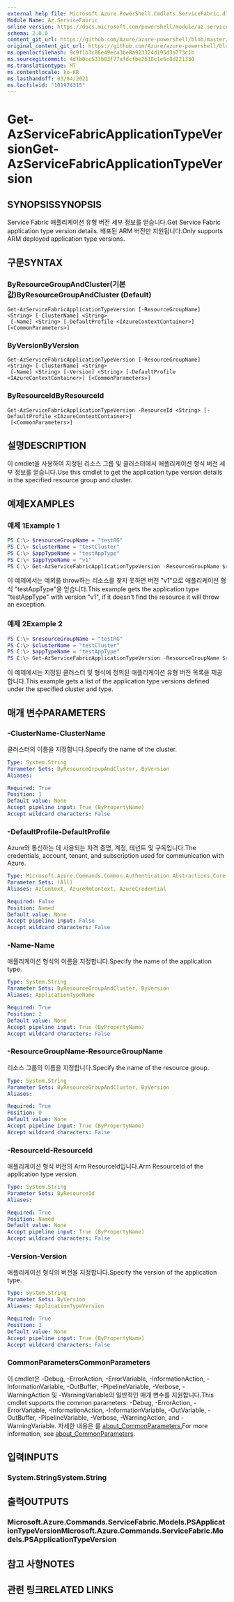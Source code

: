```yaml
---
external help file: Microsoft.Azure.PowerShell.Cmdlets.ServiceFabric.dll-Help.xml
Module Name: Az.ServiceFabric
online version: https://docs.microsoft.com/powershell/module/az.servicefabric/get-azservicefabricapplicationtypeversion
schema: 2.0.0
content_git_url: https://github.com/Azure/azure-powershell/blob/master/src/ServiceFabric/ServiceFabric/help/Get-AzServiceFabricApplicationTypeVersion.md
original_content_git_url: https://github.com/Azure/azure-powershell/blob/master/src/ServiceFabric/ServiceFabric/help/Get-AzServiceFabricApplicationTypeVersion.md
ms.openlocfilehash: 9c9f1b3c88e49eca3be8a923324d195d3a773c1b
ms.sourcegitcommit: 4dfb0cc533b83f77afdcfbe2618c1e6c8d221330
ms.translationtype: MT
ms.contentlocale: ko-KR
ms.lasthandoff: 03/04/2021
ms.locfileid: "101974315"
---
```

# <span data-ttu-id="9174b-101">Get-AzServiceFabricApplicationTypeVersion</span><span class="sxs-lookup"><span data-stu-id="9174b-101">Get-AzServiceFabricApplicationTypeVersion</span></span>

## <span data-ttu-id="9174b-102">SYNOPSIS</span><span class="sxs-lookup"><span data-stu-id="9174b-102">SYNOPSIS</span></span>
<span data-ttu-id="9174b-103">Service Fabric 애플리케이션 유형 버전 세부 정보를 얻습니다.</span><span class="sxs-lookup"><span data-stu-id="9174b-103">Get Service Fabric application type version details.</span></span> <span data-ttu-id="9174b-104">배포된 ARM 버전만 지원됩니다.</span><span class="sxs-lookup"><span data-stu-id="9174b-104">Only supports ARM deployed application type versions.</span></span>

## <span data-ttu-id="9174b-105">구문</span><span class="sxs-lookup"><span data-stu-id="9174b-105">SYNTAX</span></span>

### <span data-ttu-id="9174b-106">ByResourceGroupAndCluster(기본값)</span><span class="sxs-lookup"><span data-stu-id="9174b-106">ByResourceGroupAndCluster (Default)</span></span>
```
Get-AzServiceFabricApplicationTypeVersion [-ResourceGroupName] <String> [-ClusterName] <String>
 [-Name] <String> [-DefaultProfile <IAzureContextContainer>] [<CommonParameters>]
```

### <span data-ttu-id="9174b-107">ByVersion</span><span class="sxs-lookup"><span data-stu-id="9174b-107">ByVersion</span></span>
```
Get-AzServiceFabricApplicationTypeVersion [-ResourceGroupName] <String> [-ClusterName] <String>
 [-Name] <String> [-Version] <String> [-DefaultProfile <IAzureContextContainer>] [<CommonParameters>]
```

### <span data-ttu-id="9174b-108">ByResourceId</span><span class="sxs-lookup"><span data-stu-id="9174b-108">ByResourceId</span></span>
```
Get-AzServiceFabricApplicationTypeVersion -ResourceId <String> [-DefaultProfile <IAzureContextContainer>]
 [<CommonParameters>]
```

## <span data-ttu-id="9174b-109">설명</span><span class="sxs-lookup"><span data-stu-id="9174b-109">DESCRIPTION</span></span>
<span data-ttu-id="9174b-110">이 cmdlet을 사용하여 지정된 리소스 그룹 및 클러스터에서 애플리케이션 형식 버전 세부 정보를 얻습니다.</span><span class="sxs-lookup"><span data-stu-id="9174b-110">Use this cmdlet to get the application type version details in the specified resource group and cluster.</span></span>

## <span data-ttu-id="9174b-111">예제</span><span class="sxs-lookup"><span data-stu-id="9174b-111">EXAMPLES</span></span>

### <span data-ttu-id="9174b-112">예제 1</span><span class="sxs-lookup"><span data-stu-id="9174b-112">Example 1</span></span>
```powershell
PS C:\> $resourceGroupName = "testRG"
PS C:\> $clusterName = "testCluster"
PS C:\> $appTypeName = "testAppType"
PS C:\> $appTypeName = "v1"
PS C:\> Get-AzServiceFabricApplicationTypeVersion -ResourceGroupName $resourceGroupName -ClusterName $clusterName -Name $appTypeName -Version
```

<span data-ttu-id="9174b-113">이 예제에서는 예외를 throw하는 리소스를 찾지 못하면 버전 "v1"으로 애플리케이션 형식 "testAppType"을 얻습니다.</span><span class="sxs-lookup"><span data-stu-id="9174b-113">This example gets the application type "testAppType" with version "v1", if it doesn't find the resource it will throw an exception.</span></span>

### <span data-ttu-id="9174b-114">예제 2</span><span class="sxs-lookup"><span data-stu-id="9174b-114">Example 2</span></span>
```powershell
PS C:\> $resourceGroupName = "testRG"
PS C:\> $clusterName = "testCluster"
PS C:\> $appTypeName = "testAppType"
PS C:\> Get-AzServiceFabricApplicationTypeVersion -ResourceGroupName $resourceGroupName -ClusterName $clusterName -Name $appTypeName
```

<span data-ttu-id="9174b-115">이 예제에서는 지정된 클러스터 및 형식에 정의된 애플리케이션 유형 버전 목록을 제공합니다.</span><span class="sxs-lookup"><span data-stu-id="9174b-115">This example gets a list of the application type versions defined under the specified cluster and type.</span></span>

## <span data-ttu-id="9174b-116">매개 변수</span><span class="sxs-lookup"><span data-stu-id="9174b-116">PARAMETERS</span></span>

### <span data-ttu-id="9174b-117">-ClusterName</span><span class="sxs-lookup"><span data-stu-id="9174b-117">-ClusterName</span></span>
<span data-ttu-id="9174b-118">클러스터의 이름을 지정합니다.</span><span class="sxs-lookup"><span data-stu-id="9174b-118">Specify the name of the cluster.</span></span>

```yaml
Type: System.String
Parameter Sets: ByResourceGroupAndCluster, ByVersion
Aliases:

Required: True
Position: 1
Default value: None
Accept pipeline input: True (ByPropertyName)
Accept wildcard characters: False
```

### <span data-ttu-id="9174b-119">-DefaultProfile</span><span class="sxs-lookup"><span data-stu-id="9174b-119">-DefaultProfile</span></span>
<span data-ttu-id="9174b-120">Azure와 통신하는 데 사용되는 자격 증명, 계정, 테넌트 및 구독입니다.</span><span class="sxs-lookup"><span data-stu-id="9174b-120">The credentials, account, tenant, and subscription used for communication with Azure.</span></span>

```yaml
Type: Microsoft.Azure.Commands.Common.Authentication.Abstractions.Core.IAzureContextContainer
Parameter Sets: (All)
Aliases: AzContext, AzureRmContext, AzureCredential

Required: False
Position: Named
Default value: None
Accept pipeline input: False
Accept wildcard characters: False
```

### <span data-ttu-id="9174b-121">-Name</span><span class="sxs-lookup"><span data-stu-id="9174b-121">-Name</span></span>
<span data-ttu-id="9174b-122">애플리케이션 형식의 이름을 지정합니다.</span><span class="sxs-lookup"><span data-stu-id="9174b-122">Specify the name of the application type.</span></span>

```yaml
Type: System.String
Parameter Sets: ByResourceGroupAndCluster, ByVersion
Aliases: ApplicationTypeName

Required: True
Position: 2
Default value: None
Accept pipeline input: True (ByPropertyName)
Accept wildcard characters: False
```

### <span data-ttu-id="9174b-123">-ResourceGroupName</span><span class="sxs-lookup"><span data-stu-id="9174b-123">-ResourceGroupName</span></span>
<span data-ttu-id="9174b-124">리소스 그룹의 이름을 지정합니다.</span><span class="sxs-lookup"><span data-stu-id="9174b-124">Specify the name of the resource group.</span></span>

```yaml
Type: System.String
Parameter Sets: ByResourceGroupAndCluster, ByVersion
Aliases:

Required: True
Position: 0
Default value: None
Accept pipeline input: True (ByPropertyName)
Accept wildcard characters: False
```

### <span data-ttu-id="9174b-125">-ResourceId</span><span class="sxs-lookup"><span data-stu-id="9174b-125">-ResourceId</span></span>
<span data-ttu-id="9174b-126">애플리케이션 형식 버전의 Arm ResourceId입니다.</span><span class="sxs-lookup"><span data-stu-id="9174b-126">Arm ResourceId of the application type version.</span></span>

```yaml
Type: System.String
Parameter Sets: ByResourceId
Aliases:

Required: True
Position: Named
Default value: None
Accept pipeline input: True (ByPropertyName)
Accept wildcard characters: False
```

### <span data-ttu-id="9174b-127">-Version</span><span class="sxs-lookup"><span data-stu-id="9174b-127">-Version</span></span>
<span data-ttu-id="9174b-128">애플리케이션 형식의 버전을 지정합니다.</span><span class="sxs-lookup"><span data-stu-id="9174b-128">Specify the version of the application type.</span></span>

```yaml
Type: System.String
Parameter Sets: ByVersion
Aliases: ApplicationTypeVersion

Required: True
Position: 3
Default value: None
Accept pipeline input: True (ByPropertyName)
Accept wildcard characters: False
```

### <span data-ttu-id="9174b-129">CommonParameters</span><span class="sxs-lookup"><span data-stu-id="9174b-129">CommonParameters</span></span>
<span data-ttu-id="9174b-130">이 cmdlet은 -Debug, -ErrorAction, -ErrorVariable, -InformationAction, -InformationVariable, -OutBuffer, -PipelineVariable, -Verbose, -WarningAction 및 -WarningVariable의 일반적인 매개 변수를 지원합니다.</span><span class="sxs-lookup"><span data-stu-id="9174b-130">This cmdlet supports the common parameters: -Debug, -ErrorAction, -ErrorVariable, -InformationAction, -InformationVariable, -OutVariable, -OutBuffer, -PipelineVariable, -Verbose, -WarningAction, and -WarningVariable.</span></span> <span data-ttu-id="9174b-131">자세한 내용은 를 [about_CommonParameters.](http://go.microsoft.com/fwlink/?LinkID=113216)</span><span class="sxs-lookup"><span data-stu-id="9174b-131">For more information, see [about_CommonParameters](http://go.microsoft.com/fwlink/?LinkID=113216).</span></span>

## <span data-ttu-id="9174b-132">입력</span><span class="sxs-lookup"><span data-stu-id="9174b-132">INPUTS</span></span>

### <span data-ttu-id="9174b-133">System.String</span><span class="sxs-lookup"><span data-stu-id="9174b-133">System.String</span></span>

## <span data-ttu-id="9174b-134">출력</span><span class="sxs-lookup"><span data-stu-id="9174b-134">OUTPUTS</span></span>

### <span data-ttu-id="9174b-135">Microsoft.Azure.Commands.ServiceFabric.Models.PSApplicationTypeVersion</span><span class="sxs-lookup"><span data-stu-id="9174b-135">Microsoft.Azure.Commands.ServiceFabric.Models.PSApplicationTypeVersion</span></span>

## <span data-ttu-id="9174b-136">참고 사항</span><span class="sxs-lookup"><span data-stu-id="9174b-136">NOTES</span></span>

## <span data-ttu-id="9174b-137">관련 링크</span><span class="sxs-lookup"><span data-stu-id="9174b-137">RELATED LINKS</span></span>
